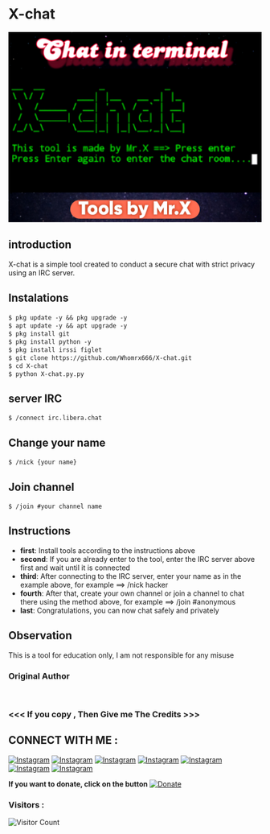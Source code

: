# X-chat
![X-chat preview](X-chat.jpg)

## introduction
X-chat is a simple tool created to conduct a secure chat with strict privacy using an IRC server.

## Instalations
```
$ pkg update -y && pkg upgrade -y
$ apt update -y && apt upgrade -y
$ pkg install git
$ pkg install python -y
$ pkg install irssi figlet
$ git clone https://github.com/Whomrx666/X-chat.git
$ cd X-chat
$ python X-chat.py.py
```
## server IRC
```
$ /connect irc.libera.chat
```
## Change your name
```
$ /nick {your name}
```
## Join channel
```
$ /join #your channel name
```
## Instructions
- **first**: Install tools according to the instructions above
- **second**: If you are already enter to the tool, enter the IRC server above first and wait until it is connected
- **third**: After connecting to the IRC server, enter your name as in the example above, for example ==> /nick hacker
- **fourth**: After that, create your own channel or join a channel to chat there using the method above, for example ==> /join #anonymous
- **last**: Congratulations, you can now chat safely and privately

## Observation
This is a tool for education only, I am not responsible for any misuse
### Original Author
<a href="https://github.com/Whomrx666"><img src="https://img.shields.io/badge/Original-Author-brightgreen.svg" alt=""/></a>

### <<< If you copy , Then Give me The Credits >>>

## CONNECT WITH ME :

[![Instagram](https://img.shields.io/badge/WEBSITE-VISIT-yellow?style=for-the-badge&logo=blogger)](https://whomrxhackers.blogspot.com/)
[![Instagram](https://img.shields.io/badge/TWITTER-FOLLOW-red?style=for-the-badge&logo=x)](https://twitter.com/whomrx666)
[![Instagram](https://img.shields.io/badge/YOUTUBE-SUBSCRIBE-red?style=for-the-badge&logo=youtube)](https://youtube.com/@whomrxhackers)
[![Instagram](https://img.shields.io/badge/FACEBOOK-LIKE-red?style=for-the-badge&logo=facebook)](https://facebook.com/https://www.facebook.com/whomrx.666)
[![Instagram](https://img.shields.io/badge/TELEGRAM-CONNECT-red?style=for-the-badge&logo=telegram)](https://t.me/@Whomr_X)
[![Instagram](https://img.shields.io/badge/GMAIL-CONTACT-red?style=for-the-badge&logo=gmail)](mailto:whomrx666@gmail.com)
[![Instagram](https://img.shields.io/badge/TIKTOK-FOLLOW-red?style=for-the-badge&logo=tiktok)](https://www.tiktok.com/@whomr.x)

**If you want to donate, click on the button**
<a href="https://saweria.co/whomrx"><img title="Donate" src="https://img.shields.io/badge/Donate-X chat-yellow?style=for-the-badge&logo=github"></a>

### Visitors :
![Visitor Count](https://profile-counter.glitch.me/Whomrx666/count.svg)